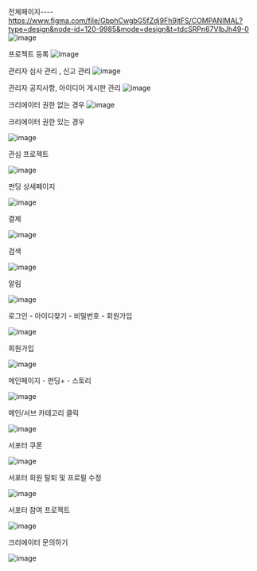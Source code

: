 전체페이지----
https://www.figma.com/file/GbphCwgbG5fZdj9Fh9jtFS/COMPANIMAL?type=design&node-id=120-9985&mode=design&t=tdcSRPn67VlbJh49-0
![image](https://github.com/semiproject-bbc/html-css-js/assets/153487521/40bf19cf-b04a-43aa-bf59-6109b609fe8e)


프로젝트 등록
![image](https://github.com/semiproject-bbc/html-css-js/assets/153487521/4c34f89c-fed7-4b2b-87ed-fd1940ab04ee)

관리자 심사 관리 , 신고 관리
![image](https://github.com/semiproject-bbc/html-css-js/assets/153487521/728964b3-3236-4c17-9f03-4962a0c47c2c)

관리자 공지사항, 아이디어 게시판 관리
![image](https://github.com/semiproject-bbc/html-css-js/assets/153487521/c0048cb6-59a5-4e22-b0e2-3b01b523ed82)

크리에이터 권한 없는 경우
![image](https://github.com/semiproject-bbc/html-css-js/assets/153487521/7ac52cb4-bb90-4778-8e33-6c25534cf90d)

크리에이터 권한 있는 경우

![image](https://github.com/semiproject-bbc/html-css-js/assets/153487521/3b8ee1f4-b196-474a-b675-0a2354ba4f87)

관심 프로젝트

![image](https://github.com/semiproject-bbc/html-css-js/assets/153487521/25e69677-672f-474b-8599-49b5a783199f)

펀딩 상세페이지

![image](https://github.com/semiproject-bbc/html-css-js/assets/153487521/e8e4fac9-5163-473c-9cdc-4f47d1a42d74)

결제

![image](https://github.com/semiproject-bbc/html-css-js/assets/153487521/34287667-aebe-4e5a-b2e1-471a24e9a4ef)

검색

![image](https://github.com/semiproject-bbc/html-css-js/assets/153487521/6fd570d7-fd71-4fde-a90b-7893e48ce9aa)

알림

![image](https://github.com/semiproject-bbc/html-css-js/assets/153487521/af591dba-2cc7-4245-879e-a310f2f0a5f5)


로그인 - 아이디찾기 - 비밀번호 - 회원가입

![image](https://github.com/semiproject-bbc/html-css-js/assets/153487521/d214e77a-319c-4e7d-b180-02ae35cfb281)


회원가입

![image](https://github.com/semiproject-bbc/html-css-js/assets/153487521/ceb7866c-3503-41c8-bc46-6e020854459d)


메인페이지 - 펀딩+ - 스토리

![image](https://github.com/semiproject-bbc/html-css-js/assets/153487521/c638ad75-5a04-4e78-9afc-b03f3ac78ce4)


메인/서브 카테고리 클릭

![image](https://github.com/semiproject-bbc/html-css-js/assets/153487521/d98fffb4-0629-47aa-a1be-3db454ae6e5a)

서포터 쿠폰

![image](https://github.com/semiproject-bbc/html-css-js/assets/153487521/781830d7-316e-4622-aeb3-75e834ab7f98)


서포터 회원 탈퇴 및 프로필 수정

![image](https://github.com/semiproject-bbc/html-css-js/assets/153487521/f8be541f-e870-4b1a-bf09-0935cc817387)


서포터 참여 프로젝트

![image](https://github.com/semiproject-bbc/html-css-js/assets/153487521/80a9258b-9837-4e6d-ba6d-51d3fb221e0b)


크리에이터 문의하기

![image](https://github.com/semiproject-bbc/html-css-js/assets/153487521/7efa886d-e201-4a00-86aa-442225d78ac0)


